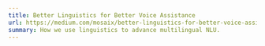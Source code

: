 ```yaml
---
title: Better Linguistics for Better Voice Assistance
url: https://medium.com/mosaix/better-linguistics-for-better-voice-assistance-db1402dccb58
summary: How we use linguistics to advance multilingual NLU.
---
```


